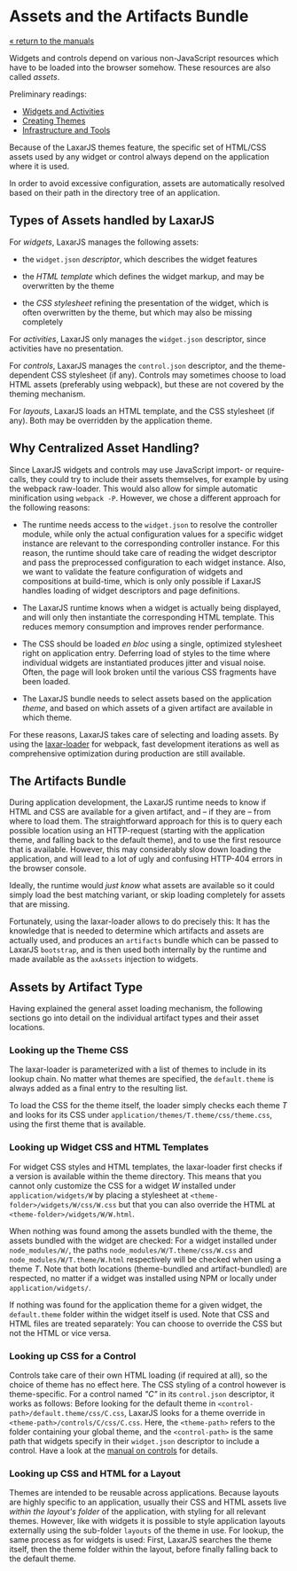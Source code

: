 # Assets and the Artifacts Bundle

[« return to the manuals](index.md)

Widgets and controls depend on various non-JavaScript resources which have to be loaded into the browser somehow.
These resources are also called *assets*.

Preliminary readings:

* [Widgets and Activities](widgets_and_activities.md)
* [Creating Themes](creating_themes.md)
* [Infrastructure and Tools](infrastructure_and_tools.md)

Because of the LaxarJS themes feature, the specific set of HTML/CSS assets used by any widget or control always depend on the application where it is used.

In order to avoid excessive configuration, assets are automatically resolved based on their path in the directory tree of an application.


## Types of Assets handled by LaxarJS

For *widgets*, LaxarJS manages the following assets:

  * the `widget.json` *descriptor*, which describes the widget features

  * the *HTML template* which defines the widget markup, and may be overwritten by the theme

  * the *CSS stylesheet* refining the presentation of the widget, which is often overwritten by the theme, but which may also be missing completely

For *activities*, LaxarJS only manages the `widget.json` descriptor, since activities have no presentation.

For *controls*, LaxarJS manages the `control.json` descriptor, and the theme-dependent CSS stylesheet (if any).
Controls may sometimes choose to load HTML assets (preferably using webpack), but these are not covered by the theming mechanism.

For *layouts*, LaxarJS loads an HTML template, and the CSS stylesheet (if any).
Both may be overridden by the application theme.


## Why Centralized Asset Handling?

Since LaxarJS widgets and controls may use JavaScript import- or require-calls, they could try to include their assets themselves, for example by using the webpack raw-loader.
This would also allow for simple automatic minification using `webpack -P`.
However, we chose a different approach for the following reasons:

* The runtime needs access to the `widget.json` to resolve the controller module, while only the actual configuration values for a specific widget instance are relevant to the corresponding controller instance.
  For this reason, the runtime should take care of reading the widget descriptor and pass the preprocessed configuration to each widget instance.
  Also, we want to validate the feature configuration of widgets and compositions at build-time, which is only only possible if LaxarJS handles loading of widget descriptors and page definitions.

* The LaxarJS runtime knows when a widget is actually being displayed, and will only then instantiate the corresponding HTML template.
  This reduces memory consumption and improves render performance.

* The CSS should be loaded *en bloc* using a single, optimized stylesheet right on application entry.
  Deferring load of styles to the time where individual widgets are instantiated produces jitter and visual noise.
  Often, the page will look broken until the various CSS fragments have been loaded.

* The LaxarJS bundle needs to select assets based on the application *theme*, and based on which assets of a given artifact are available in which theme.

For these reasons, LaxarJS takes care of selecting and loading assets.
By using the [laxar-loader](laxarjs.org/docs/laxar-loader-v2-latest/) for webpack, fast development iterations as well as comprehensive optimization during production are still available.


## The Artifacts Bundle

During application development, the LaxarJS runtime needs to know if HTML and CSS are available for a given artifact, and – if they are – from where to load them.
The straightforward approach for this is to query each possible location using an HTTP-request (starting with the application theme, and falling back to the default theme), and to use the first resource that is available.
However, this may considerably slow down loading the application, and will lead to a lot of ugly and confusing HTTP-404 errors in the browser console.

Ideally, the runtime would *just know* what assets are available so it could simply load the best matching variant, or skip loading completely for assets that are missing.

Fortunately, using the laxar-loader allows to do precisely this:
It has the knowledge that is needed to determine which artifacts and assets are actually used, and produces an `artifacts` bundle which can be passed to LaxarJS `bootstrap`, and is then used both internally by the runtime and made available as the `axAssets` injection to widgets.


## Assets by Artifact Type

Having explained the general asset loading mechanism, the following sections go into detail on the individual artifact types and their asset locations.


### Looking up the Theme CSS

The laxar-loader is parameterized with a list of themes to include in its lookup chain.
No matter what themes are specified, the `default.theme` is always added as a final entry to the resulting list.

To load the CSS for the theme itself, the loader simply checks each theme _T_ and looks for its CSS under `application/themes/T.theme/css/theme.css`, using the first theme that is available.


### Looking up Widget CSS and HTML Templates

For widget CSS styles and HTML templates, the laxar-loader first checks if a version is available within the theme directory.
This means that you cannot only customize the CSS for a widget _W_ installed under `application/widgets/W` by placing a stylesheet at `<theme-folder>/widgets/W/css/W.css` but that you can also override the HTML at `<theme-folder>/widgets/W/W.html`.

When nothing was found among the assets bundled with the theme, the assets bundled with the widget are checked:
For a widget installed under `node_modules/W/`, the paths `node_modules/W/T.theme/css/W.css` and `node_modules/W/T.theme/W.html` respectively will be checked when using a theme _T_.
Note that both locations (theme-bundled and artifact-bundled) are respected, no matter if a widget was installed using NPM or locally under `application/widgets/`.

If nothing was found for the application theme for a given widget, the `default.theme` folder within the widget itself is used.
Note that CSS and HTML files are treated separately:
You can choose to override the CSS but not the HTML or vice versa.


### Looking up CSS for a Control

Controls take care of their own HTML loading (if required at all), so the choice of theme has no effect here.
The CSS styling of a control however is theme-specific.
For a control named _"C"_ in its `control.json` descriptor, it works as follows:
Before looking for the default theme in `<control-path>/default.theme/css/C.css`, LaxarJS looks for a theme override in `<theme-path>/controls/C/css/C.css`.
Here, the `<theme-path>` refers to the folder containing your global theme, and the `<control-path>` is the same path that widgets specify in their `widget.json` descriptor to include a control.
Have a look at the [manual on controls](./providing_controls.md) for details.


### Looking up CSS and HTML for a Layout

Themes are intended to be reusable across applications.
Because layouts are highly specific to an application, usually their CSS and HTML assets live _within the layout's folder_ of the application, with styling for all relevant themes.
However, like with widgets it is possible to style application layouts externally using the sub-folder `layouts` of the theme in use.
For lookup, the same process as for widgets is used:
First, LaxarJS searches the theme itself, then the theme folder within the layout, before finally falling back to the default theme.
